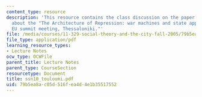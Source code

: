 ```yaml
---
content_type: resource
description: 'This resource contains the class discussion on the paper Olga explored
  about the "The Architecture of Repression: war machines and state apparatus in the
  EU summit meeting, Thessaloniki."'
file: /media/courses/11-329-social-theory-and-the-city-fall-2005/79b5ea8ac05d516fea4d4e1b35517552_ssn10_touloumi.pdf
file_type: application/pdf
learning_resource_types:
- Lecture Notes
ocw_type: OCWFile
parent_title: Lecture Notes
parent_type: CourseSection
resourcetype: Document
title: ssn10_touloumi.pdf
uid: 79b5ea8a-c05d-516f-ea4d-4e1b35517552
---
```

